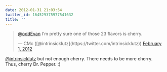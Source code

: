 ```yaml
---
date: 2012-01-31 21:03:54
twitter_id: 164529375977541632
title: ''
---
```


<blockquote class="twitter-tweet"><p lang="en" dir="ltr"><a href="https://twitter.com/oddEvan?ref_src=twsrc%5Etfw">@oddEvan</a> I&#39;m pretty sure one of those 23 flavors is cherry.</p>&mdash; CMc ([@intrinsicklutz](https://twitter.com/intrinsicklutz)) <a href="https://twitter.com/intrinsicklutz/status/164528551389970432?ref_src=twsrc%5Etfw">February 1, 2012</a></blockquote>
<script async src="https://platform.twitter.com/widgets.js" charset="utf-8"></script>

[@intrinsicklutz](https://twitter.com/intrinsicklutz) but not enough cherry. There needs to be more cherry. Thus, cherry Dr. Pepper. :)
